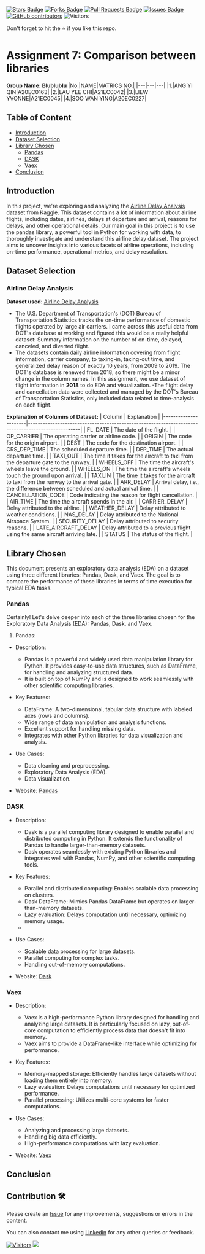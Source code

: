 <a href="https://github.com/drshahizan/Python-big-data/stargazers"><img src="https://img.shields.io/github/stars/drshahizan/Python-big-data" alt="Stars Badge"/></a>
<a href="https://github.com/drshahizan/Python-big-data/network/members"><img src="https://img.shields.io/github/forks/drshahizan/Python-big-data" alt="Forks Badge"/></a>
<a href="https://github.com/drshahizan/Python-big-data/pulls"><img src="https://img.shields.io/github/issues-pr/drshahizan/Python-big-data" alt="Pull Requests Badge"/></a>
<a href="https://github.com/drshahizan/Python-big-data/issues"><img src="https://img.shields.io/github/issues/drshahizan/Python-big-data" alt="Issues Badge"/></a>
<a href="https://github.com/drshahizan/Python-big-data/graphs/contributors"><img alt="GitHub contributors" src="https://img.shields.io/github/contributors/drshahizan/Python-big-data?color=2b9348"></a>
![Visitors](https://api.visitorbadge.io/api/visitors?path=https%3A%2F%2Fgithub.com%2Fdrshahizan%2FPython-big-data&labelColor=%23d9e3f0&countColor=%23697689&style=flat)

Don't forget to hit the :star: if you like this repo.

# Assignment 7: Comparison between libraries

**Group Name: Blublublu**
|No.|NAME|MATRICS NO.|
|---|---|---|
|1.|ANG YI QIN|A20EC0163|
|2.|LAU YEE CHI|A21EC0042|
|3.|LIEW YVONNE|A21EC0045|
|4.|SOO WAN YING|A20EC0227|

## Table of Content
- [Introduction](#introduction)
- [Dataset Selection](#dataset-selection)
- [Library Chosen](#library-chosen)
  - [Pandas](#pandas)
  - [DASK](#dask)
  - [Vaex](#vaex)
- [Conclusion](#conclusion)

## Introduction
In this project, we're exploring and analyzing the [Airline Delay Analysis](https://www.kaggle.com/datasets/sherrytp/airline-delay-analysis?select=airline+delay+analysis) dataset from Kaggle. This dataset contains a lot of information about airline flights, including dates, airlines, delays at departure and arrival, reasons for delays, and other operational details. Our main goal in this project is to use the pandas library, a powerful tool in Python for working with data, to thoroughly investigate and understand this airline delay dataset. The project aims to uncover insights into various facets of airline operations, including on-time performance, operational metrics, and delay resolution.




## Dataset Selection
### **Airline Delay Analysis**

**Dataset used**: [Airline Delay Analysis](https://www.kaggle.com/datasets/sherrytp/airline-delay-analysis)

- The U.S. Department of Transportation's (DOT) Bureau of Transportation Statistics tracks the on-time performance of domestic flights operated by large air carriers. I came across this useful data from DOT's database at working and figured this would be a really helpful dataset: Summary information on the number of on-time, delayed, canceled, and diverted flight.
- The datasets contain daily airline information covering from flight information, carrier company, to taxing-in, taxing-out time, and generalized delay reason of exactly 10 years, from 2009 to 2019. The DOT's database is renewed from 2018, so there might be a minor change in the column names. In this assignment, we use dataset of flight information in **2018** to do EDA and visualization.
-The flight delay and cancellation data were collected and managed by the DOT's Bureau of Transportation Statistics, only included data related to time-analysis on each flight.

**Explanation of Columns of Dataset:**
| Column               | Explanation                                                                                       |
|----------------------|---------------------------------------------------------------------------------------------------|
| FL_DATE              | The date of the flight.                                                                           |
| OP_CARRIER           | The operating carrier or airline code.                                                            |
| ORIGIN               | The code for the origin airport.                                                                  |
| DEST                 | The code for the destination airport.                                                             |
| CRS_DEP_TIME         | The scheduled departure time.                                                                    |
| DEP_TIME             | The actual departure time.                                                                       |
| TAXI_OUT             | The time it takes for the aircraft to taxi from the departure gate to the runway.                  |
| WHEELS_OFF           | The time the aircraft's wheels leave the ground.                                                  |
| WHEELS_ON            | The time the aircraft's wheels touch the ground upon arrival.                                     |
| TAXI_IN              | The time it takes for the aircraft to taxi from the runway to the arrival gate.                    |
| ARR_DELAY            | Arrival delay, i.e., the difference between scheduled and actual arrival time.                    |
| CANCELLATION_CODE    | Code indicating the reason for flight cancellation.                                               |
| AIR_TIME             | The time the aircraft spends in the air.                                                          |
| CARRIER_DELAY        | Delay attributed to the airline.                                                                  |
| WEATHER_DELAY        | Delay attributed to weather conditions.                                                           |
| NAS_DELAY            | Delay attributed to the National Airspace System.                                                 |
| SECURITY_DELAY       | Delay attributed to security reasons.                                                             |
| LATE_AIRCRAFT_DELAY  | Delay attributed to a previous flight using the same aircraft arriving late.                      |
| STATUS               | The status of the flight.                                                                         |

## Library Chosen
This document presents an exploratory data analysis (EDA) on a dataset using three different libraries: Pandas, Dask, and Vaex. The goal is to compare the performance of these libraries in terms of time execution for typical EDA tasks.
### Pandas

Certainly! Let's delve deeper into each of the three libraries chosen for the Exploratory Data Analysis (EDA): Pandas, Dask, and Vaex.

1. Pandas:
- Description:
  - Pandas is a powerful and widely used data manipulation library for Python. It provides easy-to-use data structures, such as DataFrame, for handling and analyzing structured data.
  - It is built on top of NumPy and is designed to work seamlessly with other scientific computing libraries.

- Key Features:
  - DataFrame: A two-dimensional, tabular data structure with labeled axes (rows and columns).
  - Wide range of data manipulation and analysis functions.
  - Excellent support for handling missing data.
  - Integrates with other Python libraries for data visualization and analysis.

- Use Cases:
  - Data cleaning and preprocessing.
  - Exploratory Data Analysis (EDA).
  - Data visualization.

- Website: [Pandas](https://pandas.pydata.org/)


### DASK
- Description:
  - Dask is a parallel computing library designed to enable parallel and distributed computing in Python. It extends the functionality of Pandas to handle larger-than-memory datasets.
  - Dask operates seamlessly with existing Python libraries and integrates well with Pandas, NumPy, and other scientific computing tools.

- Key Features:
  - Parallel and distributed computing: Enables scalable data processing on clusters.
  - Dask DataFrame: Mimics Pandas DataFrame but operates on larger-than-memory datasets.
  - Lazy evaluation: Delays computation until necessary, optimizing memory usage.
  - 
- Use Cases:
  - Scalable data processing for large datasets.
  - Parallel computing for complex tasks.
  - Handling out-of-memory computations.

- Website: [Dask](https://www.dask.org/)


### Vaex
- Description:
  - Vaex is a high-performance Python library designed for handling and analyzing large datasets. It is particularly focused on lazy, out-of-core computation to efficiently process data that doesn't fit into memory.
  - Vaex aims to provide a DataFrame-like interface while optimizing for performance.

- Key Features:
  - Memory-mapped storage: Efficiently handles large datasets without loading them entirely into memory.
  - Lazy evaluation: Delays computations until necessary for optimized performance.
  - Parallel processing: Utilizes multi-core systems for faster computations.

- Use Cases:
  - Analyzing and processing large datasets.
  - Handling big data efficiently.
  - High-performance computations with lazy evaluation.

- Website: [Vaex](https://vaex.io/)
  
## Conclusion


## Contribution 🛠️  <a name = "contribution"> </a>
Please create an [Issue](https://github.com/drshahizan/HPDP/issues) for any improvements, suggestions or errors in the content.

You can also contact me using [Linkedin](https://www.linkedin.com/in/drshahizan/) for any other queries or feedback.

[![Visitors](https://api.visitorbadge.io/api/visitors?path=https%3A%2F%2Fgithub.com%2Fdrshahizan&labelColor=%23697689&countColor=%23555555&style=plastic)](https://visitorbadge.io/status?path=https%3A%2F%2Fgithub.com%2Fdrshahizan)
![](https://hit.yhype.me/github/profile?user_id=81284918)


